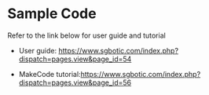 # Sample Code

Refer to the link below for user guide and tutorial

* User guide: https://www.sgbotic.com/index.php?dispatch=pages.view&page_id=54

* MakeCode tutorial:https://www.sgbotic.com/index.php?dispatch=pages.view&page_id=56